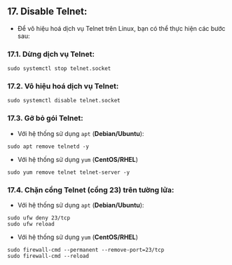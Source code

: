 ## 17. Disable Telnet:
- Để vô hiệu hoá dịch vụ Telnet trên Linux, bạn có thể thực hiện các bước sau:
### 17.1. Dừng dịch vụ Telnet:
```
sudo systemctl stop telnet.socket
```

### 17.2. Vô hiệu hoá dịch vụ Telnet:
```
sudo systemctl disable telnet.socket
```

### 17.3. Gỡ bỏ gói Telnet:
- Với hệ thống sử dụng `apt` (**Debian/Ubuntu**):
```
sudo apt remove telnetd -y
```
- Với hệ thống sử dụng `yum` (**CentOS/RHEL**)
```
sudo yum remove telnet telnet-server -y
```

### 17.4. Chặn cổng Telnet (cổng 23) trên tường lửa:
- Với hệ thống sử dụng `apt` (**Debian/Ubuntu**):
```
sudo ufw deny 23/tcp
sudo ufw reload
```
- Với hệ thống sử dụng `yum` (**CentOS/RHEL**)
```
sudo firewall-cmd --permanent --remove-port=23/tcp
sudo firewall-cmd --reload
```
